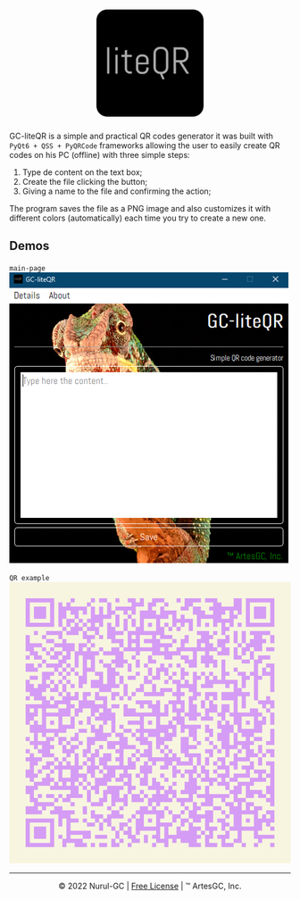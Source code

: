 <div align="center">

# ![liteqr-logo](./favicon/favicon-192x192.png)

</div>

GC-liteQR is a simple and practical QR codes generator
it was built with `PyQt6 + QSS + PyQRCode` frameworks allowing the user
to easily create QR codes on his PC (offline) with three simple steps:

1. Type de content on the text box;
2. Create the file clicking the button;
3. Giving a name to the file and confirming the action;

The program saves the file as a PNG image and also customizes it
with different colors (automatically) each time you try to create a new one.

## Demos

`main-page`
![main-demo](./assets/maindemo.png)

`QR example`
![test-qr](./assets/testqr.png)

---

<div align="center">

&copy; 2022 Nurul-GC |
[Free License](./LICENSE-EN) |
&trade; ArtesGC, Inc. 

</div>
